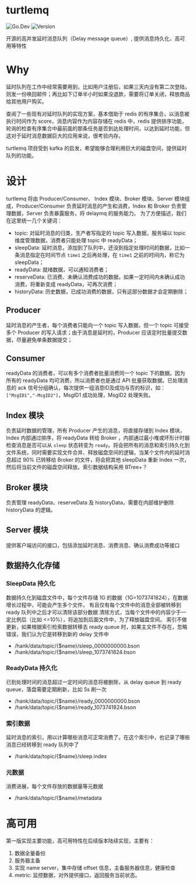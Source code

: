 # turtlemq

![Go.Dev](https://img.shields.io/badge/stage-design-007d9c?logo=go&logoColor=white)
![Version](https://img.shields.io/badge/version-v1.0-007d9c)

开源的高并发延时消息队列（Delay message queue）, 提供消息持久化、高可用等特性

# Why
延时队列在工作中经常需要用到，比如用户注册后，如果三天内没有第二次登陆，则发一份唤回邮件；再比如下订单半小时如果没退款，需要将订单关闭，释放商品给其他用户购买。

查阅了一些现有对延时队列的实现方案，基本借助于 redis 的有序集合，以消息被执行时间作为 score，消息内容作为内容存储在 redis 中，redis 提供排序功能，轮询的检查有序集合中最前面的那条任务是否到达处理时间，以达到延时功能，但这对于延时消息数据巨大的应用来说，很考验内存。

turtlemq 项目受到 kafka 的启发，希望能够合理利用巨大的磁盘空间，提供延时队列的功能。

# 设计
turtlemq 将由 Producer/Consumer、 Index 模块、Broker 模块、Server 模块组成，Producer/Consumer 负责延时消息的产生和消费，Index 和 Broker 负责管理数据，Server 负责暴露服务，将 delaymq 的服务能力。
为了方便描述，我们在这里统一几个关键词：
- topic: 对延时消息的归类，生产者写指定的 topic 写入数据，服务端以 topic 维度管理数据，消费者只能处理 topic 中 readyData；
- sleepData: 延时消息，添加到了队列中，还没到指定处理时间的数据，比如一条消息指定在时间节点 `time1` 之后再处理，在 `time1` 之前的时间内，称它为 sleepData；
- readyData: 就绪数据，可以通知消费者；
- reserveData: 已消费、未确认消费成功的数据，如果一定时间内未确认成功消费，将重新变成 readyData，可再次消费；
- historyData: 历史数据，已成功消费的数据，只有这部分数据才会定期删除；

## Producer
延时消息的产生者，每个消费者只能向一个 topic 写入数据，但一个 topic 可接受多个 Producer 的写入请求；由于消息是延时的，Producer 应该定时批量提交数据，尽量避免单条数据提交；

## Consumer
readyData 的消费者，可以有多个消费者批量消费同一个 topic 下的数据。因为所有的 readyData 均可消费，所以消费者也是通过 API 批量获取数据。已处理消息的 ack 信号分组确认，每次提供一组消息ID及成功与否的标识，如：`["MsgID1","-MsgID2"]`，MsgID1 成功处理，MsgID2 处理失败。

## Index 模块
负责延时数据的管理，所有 Producer 产生的消息，将直接存储到 Index 模块，Index 内部通过排序，将 readyData 转给 Broker ，内部通过最小堆或环形计时器检查消息是否可以从 `sleep` 状态转变为 `ready`。将会把所有的消息和索引持久化到文件系统，同时需要实现文件合并、释放磁盘空间的逻辑，当某个文件内的延时消息超过 90% 已转移给 Broker 的文件，将会把其他 sleepData 重新 Index 一次，然后将当前文件的磁盘空间释放。索引数据结构采用 BTree+？

## Broker 模块
负责管理 readyData、reserveData 及 historyData，需要在内部维护删除 historyData 的逻辑。 

## Server 模块
提供客户端访问的接口，包括添加延时消息、消费消息、确认消费成功等接口

## 数据持久化存储

### SleepData 持久化
数据持久化到磁盘文件中，每个文件存储 1G 的数据（1G=1073741824），在数据增长过程中，可能会产生多个文件，
有且仅有每个文件中的消息全部被转移到 ready 队列中之后才可以清除该部分数据
清除方式，当每个文件中的内容少于一定比例后（比如 <=10%），将追加到后面文件中，为了释放磁盘空间。
索引不做更新，如果根据索引检索数据转移去 ready queue 时，如果主文件不存在，忽略错误，我们认为它是转移到新的 delay 文件中
 - /hank/data/topic/{$name}/sleep_0000000000.bson
 - /hank/data/topic/{$name}/sleep_1073741824.bson

### ReadyData 持久化
已到处理时间的消息超过一定时间的消息将被删除，从 delay queue 到 ready queue，落盘需要定期刷新，比如 5s 刷一次
 - /hank/data/topic/{$name}/ready_0000000000.bson
 - /hank/data/topic/{$name}/ready_1073741824.bson

### 索引数据
延时消息的索引，用以计算哪些消息可正常消费了。在这个索引中，也记录了哪些消息已经转移到 ready 队列中了
 - /hank/data/topic/{$name}/sleep.index

### 元数据
消费进展，每个文件存放的数据量等元数据
 - /hank/data/topic/{$name}/metadata

# 高可用
第一版实现主要功能，高可用特性在后续版本陆续实现，主要有：
 1. 数据全量备份
 2. 服务器主备
 3. 实现 name server，集中存储 offset 信息，主备服务器信息，健康检查
 4. metric: 监控数据，对外提供接口，返回服务当前状态。
